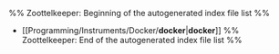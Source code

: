 %% Zoottelkeeper: Beginning of the autogenerated index file list  %%
-  [[Programming/Instruments/Docker/__docker__|__docker__]]
%% Zoottelkeeper: End of the autogenerated index file list  %%
